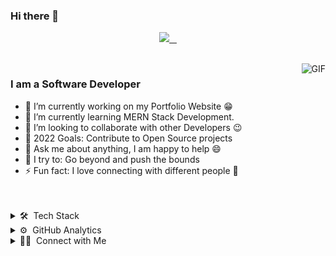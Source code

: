 ### Hi there 👋

<p align="center">
<a href="https://www.youtube.com/watch?v=NXXkq7l-wZg&ab_channel=earcandyfilms/" target="_blank">
<img height="280em" src="https://raw.githubusercontent.com/rodrigograca31/rodrigograca31/master/matrix.svg" />
&nbsp;&nbsp;
</a>
</p>

<br>

<img align="right" height="270px" alt="GIF" src="https://i.pinimg.com/originals/e4/26/70/e426702edf874b181aced1e2fa5c6cde.gif" />

### I am a Software Developer
- 🔭 I’m currently working on my Portfolio Website :grin:
- 🌱 I’m currently learning MERN Stack Development.
- 👯 I’m looking to collaborate with other Developers :wink:
- 🥅 2022 Goals: Contribute to Open Source projects
- 💬 Ask me about anything, I am happy to help :smile:
- 🧗 I try to: Go beyond and push the bounds
- ⚡ Fun fact: I love connecting with different people :raised_hands:

<br>
<br>


<details  style="user-select: none;">
<summary>
🛠 &nbsp;Tech Stack
</summary>
</details>


<details  style="user-select: none;">
<summary>
⚙️ &nbsp;GitHub Analytics
</summary>
<p align="center">
  <img height="180em" src="https://github-readme-stats-eight-theta.vercel.app/api?username=Daniel13713&show_icons=true&theme=vue-dark&include_all_commits=true&count_private=true" />
  <img height="180em" src="https://github-readme-stats-eight-theta.vercel.app/api/top-langs/?username=Daniel13713&layout=compact&exclude_lang=java+r&theme=vue-dark" />
</p>
</details>


<details  style="user-select: none;">
<summary>
🤝🏻 &nbsp;Connect with Me
</summary>
<p align="center">
<a href="https://www.linkedin.com/in/daniel-duarte-palacios-537b33220/" target="_blank">
<img src="https://github.com/Daniel13713/Daniel13713/blob/master/icons/linkedin.svg" alt="itchdotio" width="50" height="60">
&nbsp;&nbsp;
</a>
<a href="https://twitter.com/_Daniel137/" target="_blank">
<img src="https://github.com/Daniel13713/Daniel13713/blob/master/icons/twitter.svg" alt="twitter" width="50" height="60">
&nbsp;&nbsp;
</a>
</p>
</details>
